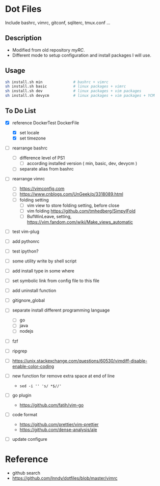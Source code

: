 # Dot Files
Include bashrc, vimrc, gitconf, sqliterc, tmux.conf ...

## Description
* Modified from old repository *myRC*.
* Different mode to setup configuration and install packages I will use.

## Usage

```bash
sh install.sh min              # bashrc + vimrc
sh install.sh basic            # linux packages + vimrc
sh install.sh dev              # linux packages + vim packages
sh install.sh devycm           # linux packages + vim packages + YCM
```

## To Do List
- [x] reference DockerTest DockerFile
    - [x] set locale
    - [x] set timezone
- [ ] rearrange bashrc
    - [ ] difference level of PS1
        - [ ] according installed version ( min, basic, dev, devycm )
    - [ ] separate alias from bashrc
- [ ] rearrange vimrc
    - [ ] https://vimconfig.com
    - [ ] https://www.cnblogs.com/UnGeek/p/3318089.html
    - [ ] folding setting
        - [ ] vim view to store folding setting, before close
        - [ ] vim folding https://github.com/tmhedberg/SimpylFold
        - [ ] BufWinLeave, setting, https://vim.fandom.com/wiki/Make_views_automatic
- [ ] test vim-plug
- [ ] add pythonrc
- [ ] test ipython?
- [ ] some utility write by shell script
- [ ] add install type in some where
- [ ] set symbolic link from config file to this file
- [ ] add uninstall function
- [ ] gitignore_global

- [ ] separate install different programming language
    - [ ] go
    - [ ] java
    - [ ] nodejs
- [ ] fzf
- [ ] ripgrep
- [ ] https://unix.stackexchange.com/questions/60530/vimdiff-disable-enable-color-coding
- [ ] new function for remove extra space at end of line
    * `sed -i '' 's/ *$//'`
- [ ] go plugin
    * https://github.com/fatih/vim-go
- [ ] code format
    * https://github.com/prettier/vim-prettier
    * https://github.com/dense-analysis/ale

- [ ] update configure


# Reference
* github search
* https://github.com/Inndy/dotfiles/blob/master/vimrc
